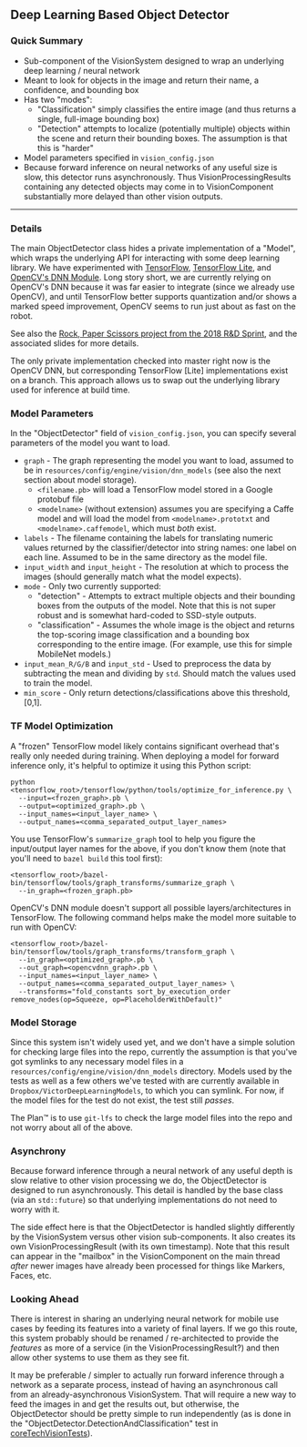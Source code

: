 ## Deep Learning Based Object Detector

### Quick Summary

* Sub-component of the VisionSystem designed to wrap an underlying deep learning / neural network 
* Meant to look for objects in the image and return their name, a confidence, and bounding box
* Has two "modes":
  * "Classification" simply classifies the entire image (and thus returns a single, full-image bounding box)
  * "Detection" attempts to localize (potentially multiple) objects within the scene and return their bounding boxes. The assumption is that this is "harder"
* Model parameters specified in `vision_config.json`
* Because forward inference on neural networks of any useful size is slow, this detector runs asynchronously. Thus VisionProcessingResults containing any detected objects may come in to VisionComponent substantially more delayed than other vision outputs.


---

### Details

The main ObjectDetector class hides a private implementation of a "Model", which wraps the underlying API for interacting with some deep learning library. We have experimented with [TensorFlow](https://www.tensorflow.org/), [TensorFlow Lite](https://www.tensorflow.org/mobile/tflite/), and [OpenCV's DNN Module](https://docs.opencv.org/3.4.0/d6/d0f/group__dnn.html). Long story short, we are currently relying on OpenCV's DNN because it was far easier to integrate (since we already use OpenCV), and until TensorFlow better supports quantization and/or shows a marked speed improvement, OpenCV seems to run just about as fast on the robot. 

See also the [Rock, Paper Scissors project from the 2018 R&D Sprint](https://ankiinc.atlassian.net/wiki/spaces/RND/pages/197591128/Rock+Paper+Scissors+using+Deep+Learning), and the associated slides for more details.

The only private implementation checked into master right now is the OpenCV DNN, but corresponding TensorFlow \[Lite\] implementations exist on a branch. This approach allows us to swap out the underlying library used for inference at build time.

### Model Parameters

In the "ObjectDetector" field of `vision_config.json`, you can specify several parameters of the model you want to load.

* `graph` - The graph representing the model you want to load, assumed to be in `resources/config/engine/vision/dnn_models` (see also the next section about model storage).
  - `<filename.pb>` will load a TensorFlow model stored in a Google protobuf file
  - `<modelname>` (without extension) assumes you are specifying a Caffe model and will load the model from `<modelname>.prototxt` and `<modelname>.caffemodel`, which must _both_ exist.  
* `labels` - The filename containing the labels for translating numeric values returned by the classifier/detector into string names: one label on each line. Assumed to be in the same directory as the model file.
* `input_width` and `input_height` - The resolution at which to process the images (should generally match what the model expects). 
* `mode` - Only two currently supported:
  - "detection" - Attempts to extract multiple objects and their bounding boxes from the outputs of the model. Note that this is not super robust and is somewhat hard-coded to SSD-style outputs.
  - "classification" - Assumes the whole image is the object and returns the top-scoring image classification and a bounding box corresponding to the entire image. (For example, use this for simple MobileNet models.)
* `input_mean_R/G/B` and `input_std` - Used to preprocess the data by subtracting the mean and dividing by `std`. Should match the values used to train the model.
* `min_score` - Only return detections/classifications above this threshold, [0,1].

### TF Model Optimization


A "frozen" TensorFlow model likely contains significant overhead that's really only needed during training. When deploying a model for forward inference only, it's helpful to optimize it using this Python script:

```
python <tensorflow_root>/tensorflow/python/tools/optimize_for_inference.py \
  --input=<frozen_graph>.pb \
  --output=<optimized_graph>.pb \
  --input_names=<input_layer_name> \
  --output_names=<comma_separated_output_layer_names>
```

You use TensorFlow's `summarize_graph` tool to help you figure the input/output layer names for the above, if you don't know them (note that you'll need to `bazel build` this tool first):

```
<tensorflow_root>/bazel-bin/tensorflow/tools/graph_transforms/summarize_graph \
  --in_graph=<frozen_graph.pb>
```

OpenCV's DNN module doesn't support all possible layers/architectures in TensorFlow. The following command helps make the model more suitable to run with OpenCV:

```
<tensorflow_root>/bazel-bin/tensorflow/tools/graph_transforms/transform_graph \
  --in_graph=<optimized_graph>.pb \
  --out_graph=<opencvdnn_graph>.pb \
  --input_names=<input_layer_name> \
  --output_names=<comma_separated_output_layer_names> \
  --transforms="fold_constants sort_by_execution_order remove_nodes(op=Squeeze, op=PlaceholderWithDefault)"
```

### Model Storage

Since this system isn't widely used yet, and we don't have a simple solution for checking large files into the repo, currently the assumption is that you've got symlinks to any necessary model files in a `resources/config/engine/vision/dnn_models` directory. Models used by the tests as well as a few others we've tested with are currently available in `Dropbox/VictorDeepLearningModels`, to which you can symlink. For now, if the model files for the test do not exist, the test still _passes_.

The Plan™ is to use `git-lfs` to check the large model files into the repo and not worry about all of the above.

### Asynchrony

Because forward inference through a neural network of any useful depth is slow relative to other vision processing we do, the ObjectDetector is designed to run asynchronously. This detail is handled by the base class (via an `std::future`) so that underlying implementations do not need to worry with it.

The side effect here is that the ObjectDetector is handled slightly differently by the VisionSystem versus other vision sub-components. It also creates its own VisionProcessingResult (with its own timestamp). Note that this result can appear in the "mailbox" in the VisionComponent on the main thread _after_ newer images have already been processed for things like Markers, Faces, etc. 

### Looking Ahead

There is interest in sharing an underlying neural network for mobile use cases by feeding its features into a variety of final layers. If we go this route, this system probably should be renamed / re-architected to provide the _features_ as more of a service (in the VisionProcessingResult?) and then allow other systems to use them as they see fit.

It may be preferable / simpler to actually run forward inference through a network as a separate process, instead of having an asynchronous call from an already-asynchronous VisionSystem. That will require a new way to feed the images in and get the results out, but otherwise, the ObjectDetector should be pretty simple to run independently (as is done in the "ObjectDetector.DetectionAndClassification" test in [coreTechVisionTests](../../coretech/vision/test/coreTechVisionTests.cpp)).
